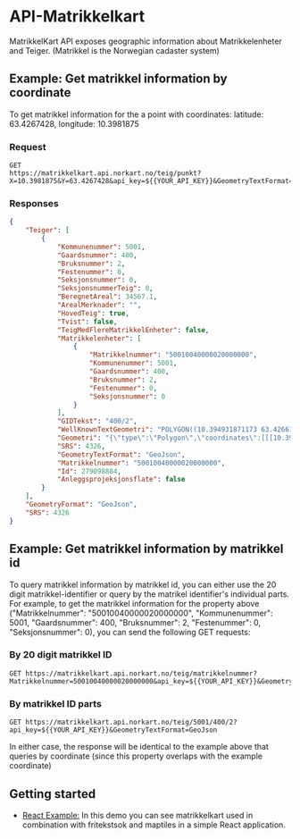 # API-Matrikkelkart

MatrikkelKart API exposes geographic information about Matrikkelenheter and Teiger. (Matrikkel is the Norwegian cadaster system)

## Example: Get matrikkel information by coordinate
To get matrikkel information for the a point with coordinates: latitude: 63.4267428, longitude: 10.3981875

### Request

```
GET
https://matrikkelkart.api.norkart.no/teig/punkt?X=10.3981875&Y=63.4267428&api_key=${{YOUR_API_KEY}}&GeometryTextFormat=GeoJson

```

### Responses

```json
{
    "Teiger": [
        {
            "Kommunenummer": 5001,
            "Gaardsnummer": 400,
            "Bruksnummer": 2,
            "Festenummer": 0,
            "Seksjonsnummer": 0,
            "SeksjonsnummerTeig": 0,
            "BeregnetAreal": 34567.1,
            "ArealMerknader": "",
            "HovedTeig": true,
            "Tvist": false,
            "TeigMedFlereMatrikkelEnheter": false,
            "Matrikkelenheter": [
                {
                    "Matrikkelnummer": "50010040000020000000",
                    "Kommunenummer": 5001,
                    "Gaardsnummer": 400,
                    "Bruksnummer": 2,
                    "Festenummer": 0,
                    "Seksjonsnummer": 0
                }
            ],
            "GIDTekst": "400/2",
            "WellKnownTextGeometri": "POLYGON((10.394931871173 63.4266173201943,10.3950769119916 63.4275272726636,10.3962669005904 63.4276105375703,10.3969662574657 63.4276594498991,10.3993155031056 63.427823905461,10.3992506790034 63.4277315448725,10.399325799194 63.4275090940061,10.3996300084887 63.4274476806206,10.3998689321224 63.4274364551784,10.3998075127516 63.4267895924829,10.3994335128122 63.4262663417334,10.3970695619709 63.4260894658077,10.3969826476046 63.42632513612,10.3969833127487 63.4264005308973,10.3969036010171 63.4264013994269,10.3969087848324 63.4264996397293,10.3965147091802 63.4265014245545,10.3965153491323 63.4265310402299,10.3964568462089 63.4265312525479,10.3964562063173 63.4265016368721,10.3963782750844 63.4265020389006,10.3963782686371 63.4265183759038,10.3962802731681 63.4265182557131,10.39627926511 63.4265016593269,10.3959223831702 63.4265059517424,10.3959220529921 63.4266186080289,10.3955259635011 63.4266161011343,10.3951891220298 63.4266163362905,10.3949651940329 63.4266185210816,10.394931871173 63.4266173201943))",
            "Geometri": "{\"type\":\"Polygon\",\"coordinates\":[[[10.394931871173,63.4266173201943],[10.3950769119916,63.4275272726636],[10.3962669005904,63.4276105375703],[10.3969662574657,63.4276594498991],[10.3993155031056,63.427823905461],[10.3992506790034,63.4277315448725],[10.399325799194,63.4275090940061],[10.3996300084887,63.4274476806206],[10.3998689321224,63.4274364551784],[10.3998075127516,63.4267895924829],[10.3994335128122,63.4262663417334],[10.3970695619709,63.4260894658077],[10.3969826476046,63.42632513612],[10.3969833127487,63.4264005308973],[10.3969036010171,63.4264013994269],[10.3969087848324,63.4264996397293],[10.3965147091802,63.4265014245545],[10.3965153491323,63.4265310402299],[10.3964568462089,63.4265312525479],[10.3964562063173,63.4265016368721],[10.3963782750844,63.4265020389006],[10.3963782686371,63.4265183759038],[10.3962802731681,63.4265182557131],[10.39627926511,63.4265016593269],[10.3959223831702,63.4265059517424],[10.3959220529921,63.4266186080289],[10.3955259635011,63.4266161011343],[10.3951891220298,63.4266163362905],[10.3949651940329,63.4266185210816],[10.394931871173,63.4266173201943]]]}",
            "SRS": 4326,
            "GeometryTextFormat": "GeoJson",
            "Matrikkelnummer": "50010040000020000000",
            "Id": 279098884,
            "Anleggsprojeksjonsflate": false
        }
    ],
    "GeometryFormat": "GeoJson",
    "SRS": 4326
}
```

## Example: Get matrikkel information by matrikkel id

To query matrikkel information by matrikkel id, you can either use the 20 digit matrikkel-identifier or query by the matrikel identifier's individual parts. For example, to get the matrikkel information for the property above ("Matrikkelnummer": "50010040000020000000", "Kommunenummer": 5001, "Gaardsnummer": 400, "Bruksnummer": 2, "Festenummer": 0, "Seksjonsnummer": 0), you can send the following GET requests:

### By 20 digit matrikkel ID
```
GET https://matrikkelkart.api.norkart.no/teig/matrikkelnummer?Matrikkelnummer=50010040000020000000&api_key=${{YOUR_API_KEY}}&GeometryTextFormat=GeoJson
```
### By matrikkel ID parts
```
GET https://matrikkelkart.api.norkart.no/teig/5001/400/2?api_key=${{YOUR_API_KEY}}&GeometryTextFormat=GeoJson
```
In either case, the response will be identical to the example above that queries by coordinate (since this property overlaps with the example coordinate)

## Getting started

- [React Example:](https://github.com/Norkart/API-documentation/tree/main/code_and_tutorials/reactleaflet_fritekstsok_maptiles_matrikkelkart_example) In this demo you can see matrikkelkart used in combination with fritekstsok and maptiles in a simple React application.
